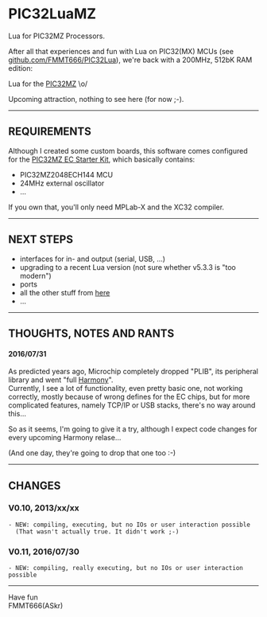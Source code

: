 
PIC32LuaMZ
==========

Lua for PIC32MZ Processors.

After all that experiences and fun with Lua on PIC32(MX) MCUs
(see [github.com/FMMT666/PIC32Lua][2]), we're back with a 200MHz, 512bK RAM edition:

Lua for the [PIC32MZ][3] \o/

Upcoming attraction, nothing to see here (for now ;-).  

---

## REQUIREMENTS

  Although I created some custom boards, this software comes configured for the
  [PIC32MZ EC Starter Kit][4], which basically contains:
  
  - PIC32MZ2048ECH144 MCU
  - 24MHz external oscillator
  - ...

  If you own that, you'll only need MPLab-X and the XC32 compiler.


---

## NEXT STEPS

  - interfaces for in- and output (serial, USB, ...)
  - upgrading to a recent Lua version (not sure whether v5.3.3 is "too modern")
  - ports
  - all the other stuff from [here][2]
  - ...

---

## THOUGHTS, NOTES AND RANTS

#### 2016/07/31

  As predicted years ago, Microchip completely dropped "PLIB", its peripheral library and went
  "full [Harmony][5]".  
  Currently, I see a lot of functionality, even pretty basic one, not working correctly, mostly because
  of wrong defines for the EC chips, but for more complicated features, namely TCP/IP or USB stacks,
  there's no way around this...
  
  So as it seems, I'm going to give it a try, although I expect code changes for every upcoming Harmony relase...
  
  (And one day, they're going to drop that one too :-)
  

---

## CHANGES

### V0.10, 2013/xx/xx
    - NEW: compiling, executing, but no IOs or user interaction possible
      (That wasn't actually true. It didn't work ;-)

### V0.11, 2016/07/30
    - NEW: compiling, really executing, but no IOs or user interaction possible


---

Have fun  
FMMT666(ASkr)  


[1]: http://www.askrprojects.net/software/pic32lua/index.html
[2]: https://github.com/FMMT666/PIC32Lua
[3]: http://www.microchip.com/design-centers/32-bit/architecture/pic32mz-family
[4]: http://www.microchip.com/DevelopmentTools/ProductDetails.aspx?PartNO=DM320006
[5]: http://www.microchip.com/mplab/mplab-harmony



